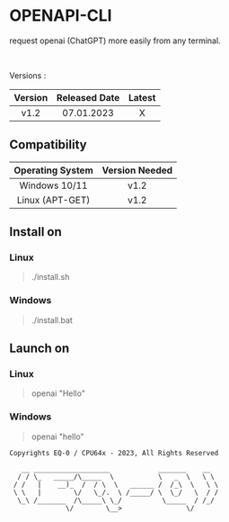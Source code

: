 # OPENAPI-CLI

request openai (ChatGPT) more easily from any terminal.  

<br>

Versions : 

| Version | Released Date | Latest |
| :---:   | :---:         | :----: |
| v1.2    | 07.01.2023    |  X     |

## Compatibility

| Operating System | Version Needed |
| :---:            | :---:          |
| Windows 10/11    | v1.2           |
| Linux (APT-GET)  | v1.2    |

## Install on 
### Linux
> ./install.sh
### Windows
> ./install.bat

## Launch on
### Linux
> openai "Hello"
### Windows
> openai "hello"   

```text
Copyrights EQ-0 / CPU64x - 2023, All Rights Reserved

   __ ___________________            _______    __   
  / / \_   _____/\_____  \           \   _  \   \ \  
 / /   |    __)_  /  / \  \   ______ /  /_\  \   \ \ 
 \ \   |        \/   \_/.  \ /_____/ \  \_/   \  / / 
  \_\ /_______  /\_____\ \_/          \_____  / /_/  
              \/        \__>                \/       
```
